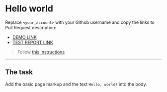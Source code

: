 # Hello world
Replace `<your_account>` with your Github username and copy the links to Pull Request description:
- [DEMO LINK](https://uliana-kudriavtseva.github.io/layout_hello-world/)
- [TEST REPORT LINK](https://uliana-kudriavtseva.github.io/layout_hello-world/report/html_report/)

> Follow [this instructions](https://mate-academy.github.io/layout_task-guideline/#how-to-solve-the-layout-tasks-on-github)
___

## The task
Add the basic page markup and the text `Hello, world!` into the body.
